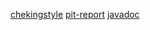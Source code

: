 [chekingstyle](https://htmlpreview.github.io/?https://github.com/teiran/Sudoku/blob/master/dokumentaatio/checkstyle.html)
[pit-report](https://htmlpreview.github.io/?https://github.com/teiran/Sudoku/blob/master/dokumentaatio/201609012134/index.html)
[javadoc](https://htmlpreview.github.io/?https://github.com/teiran/Sudoku/blob/master/dokumentaatio/apidocs/index.html)
